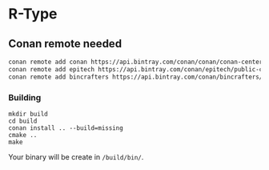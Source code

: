 # R-Type


## Conan remote needed
```bash
conan remote add conan https://api.bintray.com/conan/conan/conan-center
conan remote add epitech https://api.bintray.com/conan/epitech/public-conan
conan remote add bincrafters https://api.bintray.com/conan/bincrafters/public-conan
```

### Building

```
mkdir build
cd build
conan install .. --build=missing
cmake ..
make
```

Your binary will be create in `/build/bin/`.
